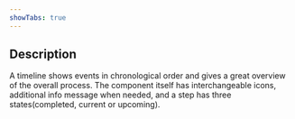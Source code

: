 ```yaml
---
showTabs: true
---
```


## Description

A timeline shows events in chronological order and gives a great overview of the overall process.
The component itself has interchangeable icons, additional info message when needed, and a step has three states(completed, current or upcoming).

